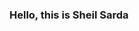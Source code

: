 
### Hello, this is Sheil Sarda
<!--
I'm an undergraduate at the University of Pennsylvania studying computer science, and minoring in linguistics. I'm a published machine learning researcher in Penn's NLP Group and I also teach a course in Penn's computer science department!

Outside of school, I'm a Managing Partner at a venture capital firm named Dorm Room Fund and a Quantitative Researcher at [Vise](https://vise.com). I also do consulting and contracting work with a variety of organizations, ranging from Y Combinator backed startups to R&D/defense companies.

Other than that, I love brewing coffee, skateboarding, and birdwatching!

### Hi there 👋


**sheilsarda/sheilsarda** is a ✨ _special_ ✨ repository because its `README.md` (this file) appears on your GitHub profile.

Here are some ideas to get you started:

- 🔭 I’m currently working on ...
- 🌱 I’m currently learning ...
- 👯 I’m looking to collaborate on ...
- 🤔 I’m looking for help with ...
- 💬 Ask me about ...
- 📫 How to reach me: ...
- 😄 Pronouns: ...
- ⚡ Fun fact: ...
-->
